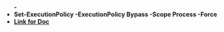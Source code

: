 
<ul>
<b>
- <link href="{% static 'style.css' %}" rel="stylesheet">
<li>  Set-ExecutionPolicy -ExecutionPolicy Bypass -Scope Process -Force</li>
<li><a href="https://docs.google.com/document/d/1jndSf3CtX3KPrR3zNMZXhsV2I21E3dAmcswTvA8JydA/edit?usp=sharing">Link for Doc</a> </li>
</b>
</ul>
